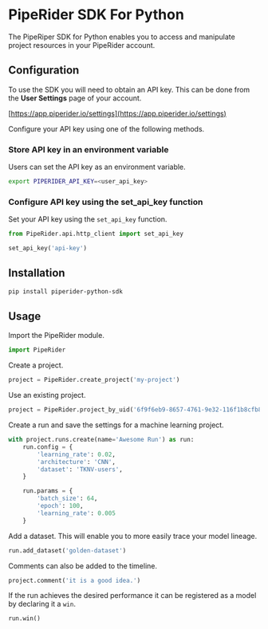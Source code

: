 # PipeRider SDK For Python

The PipeRiper SDK for Python enables you to access and manipulate project resources in your PipeRider account.

## Configuration

To use the SDK you will need to obtain an API key. This can be done from the **User Settings** page of your account.

[https://app.piperider.io/settings](https://app.piperider.io/settings)

Configure your API key using one of the following methods.

### Store API key in an environment variable

Users can set the API key as an environment variable.

```bash
export PIPERIDER_API_KEY=<user_api_key>
```

### Configure API key using the set_api_key function

Set your API key using the `set_api_key` function.

```python
from PipeRider.api.http_client import set_api_key

set_api_key('api-key')

```

## Installation

```bash
pip install piperider-python-sdk
```

## Usage

Import the PipeRider module.

```python
import PipeRider
```

Create a project.

```python
project = PipeRider.create_project('my-project')
```

Use an existing project.

```python
project = PipeRider.project_by_uid('6f9f6eb9-8657-4761-9e32-116f1b8cfb82')
```

Create a run and save the settings for a machine learning project.

```python
with project.runs.create(name='Awesome Run') as run:
    run.config = {
        'learning_rate': 0.02,
        'architecture': 'CNN',
        'dataset': 'TKNV-users',
    }

    run.params = {
        'batch_size': 64,
        'epoch': 100,
        'learning_rate': 0.005
    }
```

Add a dataset. This will enable you to more easily trace your model lineage.

```python
run.add_dataset('golden-dataset')
```

Comments can also be added to the timeline.

```python
project.comment('it is a good idea.')
```

If the run achieves the desired performance it can be registered as a model by declaring it a `win`.

```python
run.win()
```